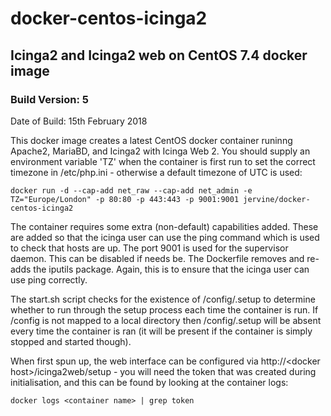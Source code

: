 # docker-centos-icinga2
## Icinga2 and Icinga2 web on CentOS 7.4 docker image
### Build Version: 5
Date of Build: 15th February 2018

This docker image creates a latest CentOS docker container runinng Apache2, MariaBD, and Icinga2 with Icinga Web 2. You should supply an environment variable 'TZ' when the container is first run to set the correct timezone in /etc/php.ini - otherwise a default timezone of UTC is used:

    docker run -d --cap-add net_raw --cap-add net_admin -e TZ="Europe/London" -p 80:80 -p 443:443 -p 9001:9001 jervine/docker-centos-icinga2

The container requires some extra (non-default) capabilities added. These are added so that the icinga user can use the ping command which is used to check that hosts are up. The port 9001 is used for the supervisor daemon. This can be disabled if needs be. The Dockerfile removes and re-adds the iputils package. Again, this is to ensure that the icinga user can use ping correctly.

The start.sh script checks for the existence of /config/.setup to determine whether to run through the setup process each time the container is run. If /config is not mapped to a local directory then /config/.setup will be absent every time the container is ran (it will be present if the container is simply stopped and started though).

When first spun up, the web interface can be configured via http://\<docker host\>/icinga2web/setup - you will need the token that was created during initialisation, and this can be found by looking at the container logs:

    docker logs <container name> | grep token
